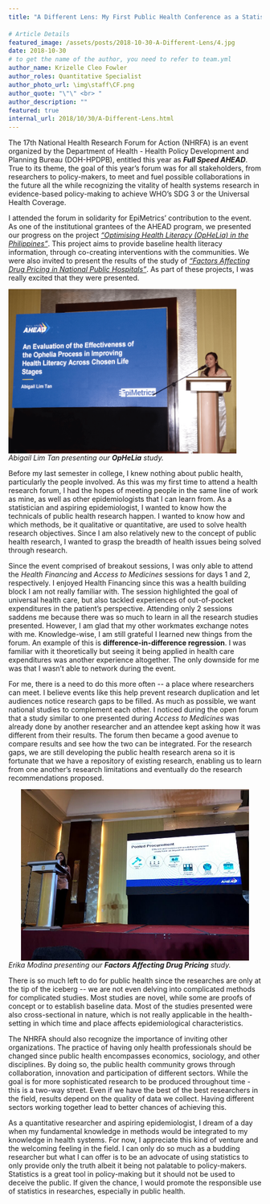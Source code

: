 ```yaml
---
title: "A Different Lens: My First Public Health Conference as a Statistician"

# Article Details
featured_image: /assets/posts/2018-10-30-A-Different-Lens/4.jpg
date: 2018-10-30
# to get the name of the author, you need to refer to team.yml
author_name: Krizelle Cleo Fowler
author_roles: Quantitative Specialist
author_photo_url: \img\staff\CF.png
author_quote: "\"\" <br> "
author_description: "" 
featured: true
internal_url: 2018/10/30/A-Different-Lens.html
---
```


The 17th National Health Research Forum for Action (NHRFA) is an event organized by the Department of Health - Health Policy Development and Planning Bureau (DOH-HPDPB), entitled this year as <strong><i>Full Speed AHEAD</i></strong>. True to its theme, the goal of this year’s forum was for all stakeholders, from researchers to policy-makers, to meet and fuel possible collaborations in the future all the while recognizing the vitality of health systems research in evidence-based policy-making to achieve WHO’s SDG 3 or the Universal Health Coverage.

I attended the forum in solidarity for EpiMetrics’ contribution to the event. As one of the institutional grantees of the AHEAD program, we presented our progress on the project <i>[“Optimising Health Literacy (OpHeLia) in the Philippines”](https://www.epimetrics.com.ph/2018/09/06/building-bridges-through-health-literacy-1)</i>. This project aims to provide baseline health literacy information, through co-creating interventions with the communities. We were also invited to present the results of the study of <i>[“Factors Affecting Drug Pricing in National Public Hospitals”](https://www.epimetrics.com.ph/projects/factors-influencing-drug-prices)</i>. As part of these projects, I was really excited that they were presented.

<img src="\assets\posts\2018-10-30-A-Different-Lens\1.png" 
    style="max-width: calc(100% - 50px);>;
    max-height: 500px;
    display: block;
    text-align: center;"><i>Abigail Lim Tan presenting our <b>OpHeLia</b> study.</i><br>

Before my last semester in college, I knew nothing about public health, particularly the people involved. As this was my first time to attend a health research forum, I had the hopes of meeting people in the same line of work as mine, as well as other epidemiologists that I can learn from. As a statistician and aspiring epidemiologist, I wanted to know how the technicals of public health research happen. I wanted to know how and which methods, be it qualitative or quantitative, are used to solve health research objectives. Since I am also relatively new to the concept of public health research, I wanted to grasp the breadth of health issues being solved through research.

Since the event comprised of breakout sessions, I was only able to attend the <i>Health Financing</i> and <i>Access to Medicines</i> sessions for days 1 and 2, respectively. I enjoyed Health Financing since this was a health building block I am not really familiar with. The session highlighted the goal of universal health care, but also tackled experiences of out-of-pocket expenditures in the patient’s perspective. Attending only 2 sessions saddens me because there was so much to learn in all the research studies presented. However, I am glad that my other workmates exchange notes with me. Knowledge-wise, I am still grateful I learned new things from the forum. An example of this is <strong>difference-in-difference regression</strong>. I was familiar with it theoretically but seeing it being applied in health care expenditures was another experience altogether. The only downside for me was that I wasn’t able to network during the event. 

For me, there is a need to do this more often -- a place where researchers can meet. I believe events like this help prevent research duplication and let audiences notice research gaps to be filled. As much as possible, we want national studies to complement each other. I noticed during the open forum that a study similar to one presented during <i>Access to Medicines</i> was already done by another researcher and an attendee kept asking how it was different from their results. The forum then became a good avenue to compare results and see how the two can be integrated. For the research gaps, we are still developing the public health research arena so it is fortunate that we have a repository of existing research, enabling us to learn from one another’s research limitations and eventually do the research recommendations proposed.

<img src="\assets\posts\2018-10-30-A-Different-Lens\3.jpg" 
    style="max-width: calc(100% - 50px);>;
    max-height: 500px;
    display: block;
    margin-left: auto;
    margin-right: auto;"><i>Erika Modina presenting our <b>Factors Affecting Drug Pricing</b> study.</i><br>

There is so much left to do for public health since the researches are only at the tip of the iceberg -- we are not even delving into complicated methods for complicated studies. Most studies are novel, while some are proofs of concept or to establish baseline data. Most of the studies presented were also cross-sectional in nature, which is not really applicable in the health-setting in which time and place affects epidemiological characteristics. 

The NHRFA should also recognize the importance of inviting other organizations. The practice of having only health professionals should be changed since public health encompasses economics, sociology, and other disciplines. By doing so, the public health community grows through collaboration, innovation and participation of different sectors. While the goal is for more sophisticated research to be produced throughout time - this is a two-way street. Even if we have the best of the best researchers in the field, results depend on the quality of data we collect. Having different sectors working together lead to better chances of achieving this.

As a quantitative researcher and aspiring epidemiologist, I dream of a day when my fundamental knowledge in methods would be integrated to my knowledge in health systems. For now, I appreciate this kind of venture and the welcoming feeling in the field. I can only do so much as a budding researcher but what I can offer is to be an advocate of using statistics to only provide only the truth albeit it being not palatable to policy-makers. Statistics is a great tool in policy-making but it should not be used to deceive the public. If given the chance, I would promote the responsible use of statistics in researches, especially in public health.

